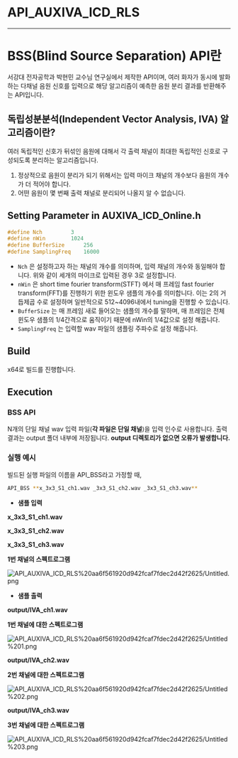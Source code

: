 # API_AUXIVA_ICD_RLS

---

# **BSS(Blind Source Separation) API란**

서강대 전자공학과 박현민 교수님 연구실에서 제작한 API이며, 여러 화자가 동시에 발화하는 다채널 음원 신호를 입력으로 해당 알고리즘이 예측한 음원 분리 결과를 반환해주는 API입니다.

## **독립성분분석(Independent Vector Analysis, IVA) 알고리즘이란?**

여러 독립적인 신호가 뒤섞인 음원에 대해서 각 출력 채널이 최대한 독립적인 신호로 구성되도록 분리하는 알고리즘입니다.

1. 정상적으로 음원이 분리가 되기 위해서는 입력 마이크 채널의 개수보다 음원의 개수가 더 적어야 합니다.
2. 어떤 음원이 몇 번째 출력 채널로 분리되어 나올지 알 수 없습니다.

## Setting Parameter in AUXIVA_ICD_Online.h

```cpp
#define Nch			3
#define nWin		1024
#define BufferSize		256
#define SamplingFreq    16000
```

- `Nch` 은 설정하고자 하는 채널의 개수를 의미하며, 입력 채널의 개수와 동일해야 합니다. 위와 같이 세개의 마이크로 입력된 경우 3로 설정합니다.
- `nWin` 은 short time fourier transform(STFT) 에서 매 프레임 fast fourier transform(FFT)를 진행하기 위한 윈도우 샘플의 개수를 의미합니다. 이는 2의 거듭제곱 수로 설정하며 일반적으로 512~4096내에서 tuning을 진행할 수 있습니다.
- `BufferSize` 는 매 프레임 새로 들어오는 샘플의 개수를 말하며, 매 프레임은 전체 윈도우 샘플의 1/4간격으로 움직이기 때문에 nWin의 1/4값으로 설정 해줍니다.
- `SamplingFreq` 는 입력할 wav 파일의 샘플링 주파수로 설정 해줍니다.

## Build

x64로 빌드를 진행합니다.

## Execution

### **BSS API**

N개의 단일 채널 wav 입력 파일(**각 파일은 단일 채널**)을 입력 인수로 사용합니다. 출력 결과는 output 폴더 내부에 저장됩니다. **output 디렉토리가 없으면 오류가 발생합니다.**

### 실행 예시

빌드된 실행 파일의 이름을 API_BSS라고 가정할 때,

```bash
API_BSS **x_3x3_S1_ch1.wav _3x3_S1_ch2.wav _3x3_S1_ch3.wav**
```

- **샘플 입력**

**x_3x3_S1_ch1.wav**

<audio src="./input/x_3x3_S1_ch1.wav"></audio>

**x_3x3_S1_ch2.wav**

<audio src="./input/x_3x3_S1_ch2.wav"></audio>

**x_3x3_S1_ch3.wav**

<audio src="./input/x_3x3_S1_ch1.wav"></audio>

**1번 채널의 스펙트로그램**

![API_AUXIVA_ICD_RLS%20aa6f561920d942fcaf7fdec2d42f2625/Untitled.png](API_AUXIVA_ICD_RLS%20aa6f561920d942fcaf7fdec2d42f2625/Untitled.png)

- **샘플 출력**

**output/IVA_ch1.wav**

<audio src="./output/IVA_ch1.wav"></audio>

**1번 채널에 대한 스펙트로그램**

![API_AUXIVA_ICD_RLS%20aa6f561920d942fcaf7fdec2d42f2625/Untitled%201.png](API_AUXIVA_ICD_RLS%20aa6f561920d942fcaf7fdec2d42f2625/Untitled%201.png)

**output/IVA_ch2.wav**

<audio src="./output/IVA_ch2.wav"></audio>

**2번 채널에 대한 스펙트로그램**

![API_AUXIVA_ICD_RLS%20aa6f561920d942fcaf7fdec2d42f2625/Untitled%202.png](API_AUXIVA_ICD_RLS%20aa6f561920d942fcaf7fdec2d42f2625/Untitled%202.png)

**output/IVA_ch3.wav**

<audio src="./output/IVA_ch3.wav"></audio>

**3번 채널에 대한 스펙트로그램**

![API_AUXIVA_ICD_RLS%20aa6f561920d942fcaf7fdec2d42f2625/Untitled%203.png](API_AUXIVA_ICD_RLS%20aa6f561920d942fcaf7fdec2d42f2625/Untitled%203.png)

